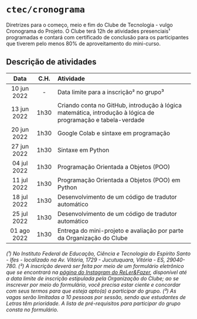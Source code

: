 # <code>ctec/cronograma</code>

Diretrizes para o começo, meio e fim do Clube de Tecnologia - vulgo Cronograma do Projeto.
O Clube terá 12h de atividades presenciais¹ programadas e contará com certificado de conclusão para os participantes que tiverem pelo menos 80% de aproveitamento do mini-curso.

## Descrição de atividades

| Data  |  C.H.  |  Atividade  |
| :---: | :---: | :--- |
|  10 jun 2022 |  -  |  Data limite para a inscrição² no grupo³ |
|  13 jun 2022 |  1h30  |  Criando conta no GitHub, introdução à lógica matemática, introdução à lógica de programação e tabela-verdade |
|  20 jun 2022 |  1h30  |  Google Colab e sintaxe em programação|
|  27 jun 2022 |  1h30  |  Sintaxe em Python |
|  04 jul 2022 |  1h30  |  Programação Orientada a Objetos (POO) |
|  11 jul 2022 |  1h30  |  Programação Orientada a Objetos (POO) em Python |
|  18 jul 2022 |  1h30  |  Desenvolvimento de um código de tradutor automático |
|  25 jul 2022 |  1h30  |  Desenvolvimento de um código de tradutor automático |
|  01 ago 2022 |  1h30  |  Entrega do mini-projeto e avaliação por parte da Organização do Clube |

###### (¹) No Instituto Federal de Educação, Ciência e Tecnologia do Espírito Santo - Ifes - localizado na Av. Vitória, 1729 - Jucutuquara, Vitória - ES, 29040-780. (²) A inscrição deverá ser feita por meio de um formulário eletrônico que se encontrará na [página do Instagram do ReLer&Fazer](https://www.instagram.com/relerefazeres), disponível até a data limite de inscrição estipulada pela Organização do Clube; ao se inscrever por meio do formulário, você precisa estar ciente e concordar com seus termos para que esteja apto(a) a participar do grupo. (³) As vagas serão limitadas a 10 pessoas por sessão, sendo que estudantes de Letras têm prioridade. A lista de pré-requisitos para participar do grupo consta no formulário.
